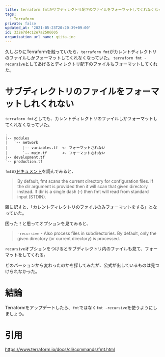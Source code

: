```yaml
---
title: terraform fmtがサブディレクトリ配下のファイルをフォーマットしてくれなくなってた
tags:
  - Terraform
private: false
updated_at: '2021-05-23T20:20:39+09:00'
id: 332e7d4c12e7a2506605
organization_url_name: qiita-inc
---
```

久しぶりにTerraformを触っていたら、`terraform fmt`がカレントディレクトリのファイルしかフォーマットしてくれなくなっていた。
`terraform fmt -recursive`としてあげるとディレクトリ配下のファイルもフォーマットしてくれた。

# サブディレクトリのファイルをフォーマットしれくれない

`terraform fmt`としても、カレントディレクトリのファイルしかフォーマットしてくれなくなっていた。

```
.
|-- modules
|   `-- network
|       |-- variables.tf  <- フォーマットされない
|       `-- main.tf       <- フォーマットされない
|-- development.tf
`-- production.tf
```

`fmt`の[ドキュメント](https://www.terraform.io/docs/cli/commands/fmt.html)を読んでみると、

> By default, fmt scans the current directory for configuration files. If the dir argument is provided then it will scan that given directory instead. If dir is a single dash (-) then fmt will read from standard input (STDIN).

雑に訳すと、「カレントディレクトリのファイルのみフォーマットをする」となっていた。

困った！と思ってオプションを見てみると、

> `-recursive` - Also process files in subdirectories. By default, only the given directory (or current directory) is processed.

`recursive`オプションをつけるとサブディレクトリ内のファイルも見て、フォーマットをしてくれる。

どのバーションから変わったのかを探してみたが、公式が出しているものは見つけられなかった。

# 結論

Terraformをアップデートしたら、`fmt`ではなく`fmt -recursive`を使うようにしましょう。

# 引用

https://www.terraform.io/docs/cli/commands/fmt.html
